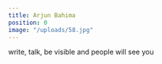 ```yaml
---
title: Arjun Bahima
position: 0
image: "/uploads/58.jpg"
---
```


write, talk, be visible and people will see you
